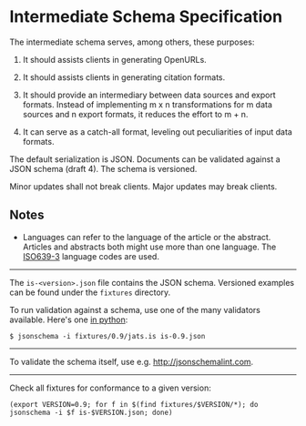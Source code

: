 Intermediate Schema Specification
=================================

The intermediate schema serves, among others, these purposes:

1. It should assists clients in generating OpenURLs.

2. It should assists clients in generating citation formats.

3. It should provide an intermediary between data sources and export formats.
   Instead of implementing m x n transformations for m data sources and n export formats, it reduces the effort to m + n.

4. It can serve as a catch-all format, leveling out peculiarities of input data formats.

The default serialization is JSON. Documents can be validated against a JSON schema (draft 4). The schema is versioned.

Minor updates shall not break clients. Major updates may break clients.

Notes
-----

* Languages can refer to the language of the article or the abstract.
  Articles and abstracts both might use more than one language. The [ISO639-3](http://www.sil.org/iso639-3/) language codes are used.

----

The `is-<version>.json` file contains the JSON schema.
Versioned examples can be found under the `fixtures` directory.

To run validation against a schema, use one of the many validators available. Here's one [in python](https://pypi.python.org/pypi/jsonschema):

    $ jsonschema -i fixtures/0.9/jats.is is-0.9.json

----

To validate the schema itself, use e.g. http://jsonschemalint.com.

----

Check all fixtures for conformance to a given version:

```shell
(export VERSION=0.9; for f in $(find fixtures/$VERSION/*); do jsonschema -i $f is-$VERSION.json; done)
```

